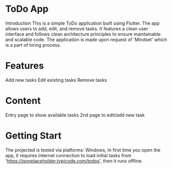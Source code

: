 # ToDo App
Introduction
This is a simple ToDo application built using Flutter. The app allows users to add, edit, and remove tasks. It features a clean user interface and follows clean architecture principles to ensure maintainable and scalable code.
The application is made upon request of 'Mindset' which is a part of hiring process.

# Features
Add new tasks
Edit existing tasks
Remove tasks

# Content
Entry page to show available tasks
2nd page to edit/add new task

# Getting Start
The projected is tested via platforms: Windows, 
In first time you open the app, it requires internet connection to load initial tasks from 'https://jsonplaceholder.typicode.com/todos', then it runs offline.

